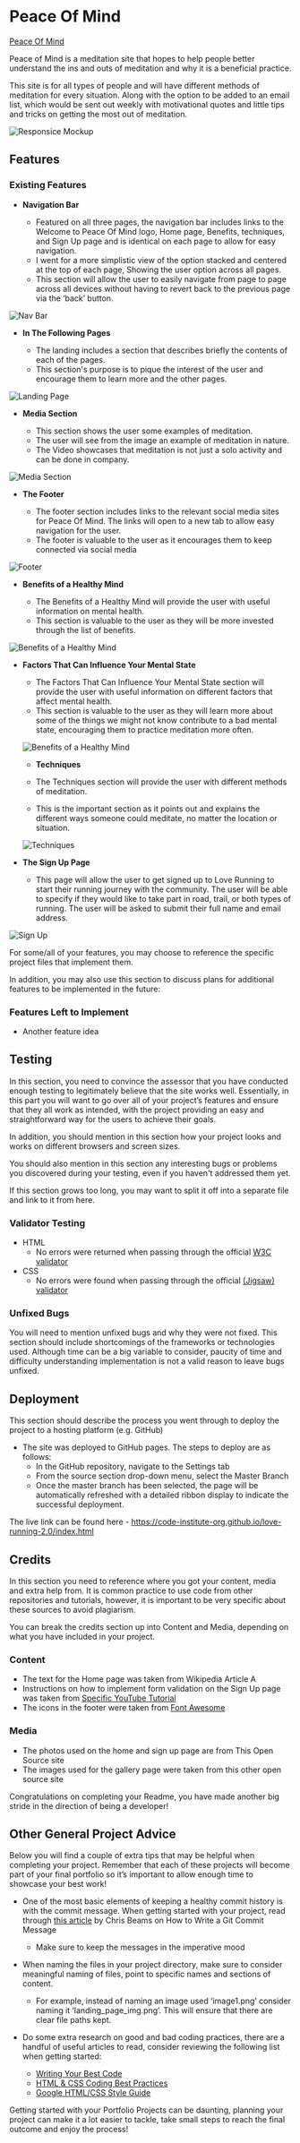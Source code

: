 # Peace Of Mind

[Peace Of Mind](https://jamcevoy.github.io/Peace_of_Mind/index.html)

Peace of Mind is a meditation site that hopes to help people better understand the ins and outs of meditation and why it is a beneficial practice.

This site is for all types of people and will have different methods of meditation for every situation. Along with the option to be added to an email list, which would be sent out weekly with motivational quotes and little tips and tricks on getting the most out of meditation.

![Responsice Mockup](https://github.com/JAmcevoy/Peace_of_Mind/blob/main/assets/images/responsive%20all%20screens.JPG)

## Features


### Existing Features

- __Navigation Bar__

  - Featured on all three pages, the navigation bar includes links to the Welcome to Peace Of Mind logo, Home page, Benefits, techniques, and Sign Up page and is identical on each page to allow for easy navigation.
  - I went for a more simplistic view of the option stacked and centered at the top of each page, Showing the user option across all pages.
  - This section will allow the user to easily navigate from page to page across all devices without having to revert back to the previous page via the ‘back’ button.

![Nav Bar](https://github.com/JAmcevoy/Peace_of_Mind/blob/main/assets/images/nav%20bar.JPG)

- __In The Following Pages__

  - The landing includes a section that describes briefly the contents of each of the pages.
  - This section's purpose is to pique the interest of the user and encourage them to learn more and the other pages.

![Landing Page](https://github.com/JAmcevoy/Peace_of_Mind/blob/main/assets/images/landing%20page%20one.JPG)

- __Media Section__

  - This section shows the user some examples of meditation.
  - The user will see from the image an example of meditation in nature.
  - The Video showcases that meditation is not just a solo activity and can be done in company.

![Media Section](https://github.com/JAmcevoy/Peace_of_Mind/blob/main/assets/images/landing%20page%20two.JPG)

- __The Footer__

  - The footer section includes links to the relevant social media sites for Peace Of Mind. The links will open to a new tab to allow easy navigation for the user.
  - The footer is valuable to the user as it encourages them to keep connected via social media

![Footer](https://github.com/JAmcevoy/Peace_of_Mind/blob/main/assets/images/footer.JPG)

- __Benefits of a Healthy Mind__

  - The Benefits of a Healthy Mind will provide the user with useful information on mental health.
  - This section is valuable to the user as they will be more invested through the list of benefits.

![Benefits of a Healthy Mind](https://github.com/JAmcevoy/Peace_of_Mind/blob/main/assets/images/benefits%20page.JPG)

- __Factors That Can Influence Your Mental State__

  - The Factors That Can Influence Your Mental State section will provide the user with useful information on different factors that affect mental health.
  - This section is valuable to the user as they will learn more about some of the things we might not know contribute to a bad mental state, encouraging them to practice meditation more often.

  ![Benefits of a Healthy Mind](https://github.com/JAmcevoy/Peace_of_Mind/blob/main/assets/images/Factors.JPG)

  - __Techniques__

  - The Techniques section will provide the user with different methods of meditation.
  - This is the important section as it points out and explains the different ways someone could meditate, no matter the location or situation.

  ![Techniques](https://github.com/JAmcevoy/Peace_of_Mind/blob/main/assets/images/techniques%20page.JPG)

- __The Sign Up Page__

  - This page will allow the user to get signed up to Love Running to start their running journey with the community. The user will be able to specify if they would like to take part in road, trail, or both types of running. The user will be asked to submit their full name and email address.

![Sign Up](https://github.com/JAmcevoy/Peace_of_Mind/blob/main/assets/images/form.JPG)

For some/all of your features, you may choose to reference the specific project files that implement them.

In addition, you may also use this section to discuss plans for additional features to be implemented in the future:

### Features Left to Implement

- Another feature idea

## Testing

In this section, you need to convince the assessor that you have conducted enough testing to legitimately believe that the site works well. Essentially, in this part you will want to go over all of your project’s features and ensure that they all work as intended, with the project providing an easy and straightforward way for the users to achieve their goals.

In addition, you should mention in this section how your project looks and works on different browsers and screen sizes.

You should also mention in this section any interesting bugs or problems you discovered during your testing, even if you haven't addressed them yet.

If this section grows too long, you may want to split it off into a separate file and link to it from here.

### Validator Testing

- HTML
  - No errors were returned when passing through the official [W3C validator](https://validator.w3.org/nu/?doc=https%3A%2F%2Fcode-institute-org.github.io%2Flove-running-2.0%2Findex.html)
- CSS
  - No errors were found when passing through the official [(Jigsaw) validator](https://jigsaw.w3.org/css-validator/validator?uri=https%3A%2F%2Fvalidator.w3.org%2Fnu%2F%3Fdoc%3Dhttps%253A%252F%252Fcode-institute-org.github.io%252Flove-running-2.0%252Findex.html&profile=css3svg&usermedium=all&warning=1&vextwarning=&lang=en#css)

### Unfixed Bugs

You will need to mention unfixed bugs and why they were not fixed. This section should include shortcomings of the frameworks or technologies used. Although time can be a big variable to consider, paucity of time and difficulty understanding implementation is not a valid reason to leave bugs unfixed.

## Deployment

This section should describe the process you went through to deploy the project to a hosting platform (e.g. GitHub)

- The site was deployed to GitHub pages. The steps to deploy are as follows:
  - In the GitHub repository, navigate to the Settings tab
  - From the source section drop-down menu, select the Master Branch
  - Once the master branch has been selected, the page will be automatically refreshed with a detailed ribbon display to indicate the successful deployment.

The live link can be found here - <https://code-institute-org.github.io/love-running-2.0/index.html>

## Credits

In this section you need to reference where you got your content, media and extra help from. It is common practice to use code from other repositories and tutorials, however, it is important to be very specific about these sources to avoid plagiarism.

You can break the credits section up into Content and Media, depending on what you have included in your project.

### Content

- The text for the Home page was taken from Wikipedia Article A
- Instructions on how to implement form validation on the Sign Up page was taken from [Specific YouTube Tutorial](https://www.youtube.com/)
- The icons in the footer were taken from [Font Awesome](https://fontawesome.com/)

### Media

- The photos used on the home and sign up page are from This Open Source site
- The images used for the gallery page were taken from this other open source site

Congratulations on completing your Readme, you have made another big stride in the direction of being a developer!

## Other General Project Advice

Below you will find a couple of extra tips that may be helpful when completing your project. Remember that each of these projects will become part of your final portfolio so it’s important to allow enough time to showcase your best work!

- One of the most basic elements of keeping a healthy commit history is with the commit message. When getting started with your project, read through [this article](https://chris.beams.io/posts/git-commit/) by Chris Beams on How to Write  a Git Commit Message
  - Make sure to keep the messages in the imperative mood

- When naming the files in your project directory, make sure to consider meaningful naming of files, point to specific names and sections of content.
  - For example, instead of naming an image used ‘image1.png’ consider naming it ‘landing_page_img.png’. This will ensure that there are clear file paths kept.

- Do some extra research on good and bad coding practices, there are a handful of useful articles to read, consider reviewing the following list when getting started:
  - [Writing Your Best Code](https://learn.shayhowe.com/html-css/writing-your-best-code/)
  - [HTML & CSS Coding Best Practices](https://medium.com/@inceptiondj.info/html-css-coding-best-practice-fadb9870a00f)
  - [Google HTML/CSS Style Guide](https://google.github.io/styleguide/htmlcssguide.html#General)

Getting started with your Portfolio Projects can be daunting, planning your project can make it a lot easier to tackle, take small steps to reach the final outcome and enjoy the process!
